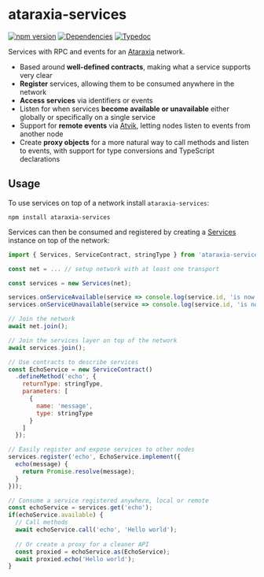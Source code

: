 # ataraxia-services

[![npm version](https://img.shields.io/npm/v/ataraxia-services)](https://www.npmjs.com/package/ataraxia-services)
[![Dependencies](https://img.shields.io/librariesio/release/npm/ataraxia-services)](https://libraries.io/npm/ataraxia-services)
[![Typedoc](https://img.shields.io/badge/typedoc-ataraxia--services-%23fff)](https://aholstenson.github.io/ataraxia/modules/ataraxia_services.html)

Services with RPC and events for an [Ataraxia](https://github.com/aholstenson/ataraxia)
network.

* Based around **well-defined contracts**, making what a service supports very clear
* **Register** services, allowing them to be consumed anywhere in the network
* **Access services** via identifiers or events
* Listen for when services **become available or unavailable** either globally or specifically on a single service
* Support for **remote events** via [Atvik](https://aholstenson.github.io/atvik/),
  letting nodes listen to events from another node
* Create **proxy objects** for a more natural way to call methods and listen to events,
  with support for type conversions and TypeScript declarations
  
## Usage

To use services on top of a network install `ataraxia-services`:

```
npm install ataraxia-services
```

Services can then be consumed and registered by creating a [Services](https://aholstenson.github.io/ataraxia/classes/ataraxia_services.services.html)
instance on top of the network:

```javascript
import { Services, ServiceContract, stringType } from 'ataraxia-services';

const net = ... // setup network with at least one transport

const services = new Services(net);

services.onServiceAvailable(service => console.log(service.id, 'is now available'));
services.onServiceUnavailable(service => console.log(service.id, 'is no longer available'));

// Join the network
await net.join();

// Join the services layer on top of the network
await services.join();

// Use contracts to describe services
const EchoService = new ServiceContract()
  .defineMethod('echo', {
    returnType: stringType,
    parameters: [
      {
        name: 'message',
        type: stringType
      }
    ]
  });

// Easily register and expose services to other nodes
services.register('echo', EchoService.implement({
  echo(message) {
    return Promise.resolve(message);
  }
}));

// Consume a service registered anywhere, local or remote
const echoService = services.get('echo');
if(echoService.available) {
  // Call methods
  await echoService.call('echo', 'Hello world');
  
  // Or create a proxy for a cleaner API
  const proxied = echoService.as(EchoService);
  await proxied.echo('Hello world');
}
```
